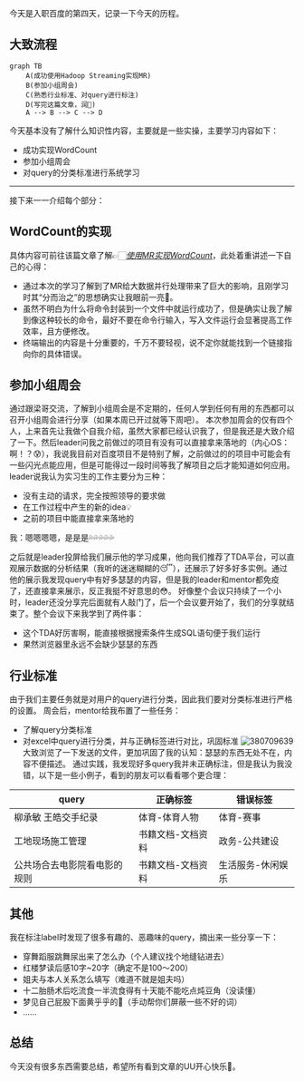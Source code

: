 今天是入职百度的第四天，记录一下今天的历程。

## 大致流程

```mermaid
graph TB
    A(成功使用Hadoop Streaming实现MR)
    B(参加小组周会)
    C(熟悉行业标准、对query进行标注)
    D(写完这篇文章，润🏃)
    A --> B --> C --> D
```

今天基本没有了解什么知识性内容，主要就是一些实操，主要学习内容如下：
- 成功实现WordCount
- 参加小组周会
- 对query的分类标准进行系统学习

---
接下来一一介绍每个部分：

## WordCount的实现
具体内容可前往该篇文章了解👉🏻[_使用MR实现WordCount_](https://onebuaaer.us.kg/post/shi-yong-MR-shi-xian-WordCount.html)，此处着重讲述一下自己的心得：
- 通过本次的学习了解到了MR给大数据并行处理带来了巨大的影响，且刚学习时其“分而治之”的思想确实让我眼前一亮🤯。
- 虽然不明白为什么将命令封装到一个文件中就运行成功了，但是确实让我了解到像这种较长的命令，最好不要在命令行输入，写入文件运行会显著提高工作效率，且方便修改。
- 终端输出的内容是十分重要的，千万不要轻视，说不定你就能找到一个链接指向你的具体错误。

## 参加小组周会
通过跟梁哥交流，了解到小组周会是不定期的，任何人学到任何有用的东西都可以召开小组周会进行分享（如果本周已开过就等下周吧）。
本次参加周会的仅有四个人，上来首先让我做个自我介绍，虽然大家都已经认识我了，但是我还是大致介绍了一下。然后leader问我之前做过的项目有没有可以直接拿来落地的（内心OS：啊！？😰），我说我目前对百度项目不是特别了解，之前做过的的项目中可能会有一些闪光点能应用，但是可能得过一段时间等我了解项目之后才能知道如何应用。
leader说我认为实习生的工作主要分为三种：
- 没有主动的请求，完全按照领导的要求做
- 在工作过程中产生的新的idea💡
- 之前的项目中能直接拿来落地的

我：嗯嗯嗯嗯，是是是💦💦💦💦💦

之后就是leader投屏给我们展示他的学习成果，他向我们推荐了TDA平台，可以直观展示数据的分析结果（我听的迷迷糊糊的😴），还展示了好多好多实例。通过他的展示我发现query中有好多瑟瑟的内容，但是我的leader和mentor都免疫了，还直接拿来展示，反正我挺不好意思的😳。
好像整个会议只持续了一个小时，leader还没分享完后面就有人敲门了，后一个会议要开始了，我们的分享就结束了。整个会议下来我学到了两件事：
- 这个TDA好厉害啊，能直接根据搜索条件生成SQL语句便于我们运行
- 果然浏览器里永远不会缺少瑟瑟的东西

## 行业标准
由于我们主要任务就是对用户的query进行分类，因此我们要对分类标准进行严格的设置。
周会后，mentor给我布置了一些任务：
- 了解query分类标准
- 对excel中query进行分类，并与正确标签进行对比，巩固标准
![380709639](https://github.com/user-attachments/assets/950d2717-94c8-42ac-9ded-f1906028807a)
大致浏览了一下发送的文件，更加巩固了我的认知：瑟瑟的东西无处不在，内容不便描述。
通过实践，我发现好多query我并未正确标注，但是我认为我没错，以下是一些小例子，看到的朋友可以看看哪个更合理：
<html xmlns:v="urn:schemas-microsoft-com:vml" xmlns:o="urn:schemas-microsoft-com:office:office" xmlns:x="urn:schemas-microsoft-com:office:excel" xmlns="http://www.w3.org/TR/REC-html40">

<body>
<!--StartFragment-->

query | 正确标签 | 错误标签
-- | -- | --
柳承敏 王皓交手纪录 | 体育-体育人物 | 体育-赛事
工地现场施工管理 | 书籍文档-文档资料 | 政务-公共建设
公共场合去电影院看电影的规则 | 书籍文档-文档资料 | 生活服务-休闲娱乐

<!--EndFragment-->
</body>

</html>

## 其他
我在标注label时发现了很多有趣的、恶趣味的query，摘出来一些分享一下：
- 穿舞蹈服跳舞尿出来了怎么办（个人建议找个地缝钻进去）
- 红楼梦读后感10字~20字（确定不是100～200）
- 姐夫与本人关系怎么填写（难道不就是姐夫吗）
- 十二胎肠术后吃流食一半流食得有十天能不能吃点炖豆角（没读懂）
- 梦见自己屁股下面黄乎乎的💩（手动帮你们屏蔽一些不好的词）
- ……

## 总结
今天没有很多东西需要总结，希望所有看到文章的UU开心快乐🎉。
